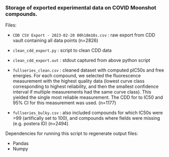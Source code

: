 ### Storage of exported experimental data on COVID Moonshot compounds.

Files:
- `CDD CSV Export - 2023-02-20 00h18m18s.csv` : raw export from CDD vault containing all data points (n=2826)

- `clean_cdd_export.py` : script to clean CDD data

- `clean_cdd_export.out` : stdout captured from above python script

- `fullseries_clean.csv` : cleaned dataset with computed pIC50s and free energies. For each compound, we selected the fluorescence measurement with the highest quality data (lowest curve class corresponding to highest reliability, and then the smallest confidence interval if multiple measurements had the same curve class). This yielded the single most reliable measurement. The CDD for to IC50 and 95% CI for this measurement was used. (n=1177)

- `fullseries_bulky.csv` : also included compounds for which IC50s were >99 (artifically set to 100), and compounds where fields were missing (e.g. postera ID) (n=2494)

Dependencies for running this script to regenerate output files:
- Pandas
- Numpy
